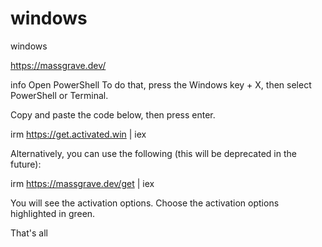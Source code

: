 # windows
windows


https://massgrave.dev/


info
Open PowerShell
To do that, press the Windows key + X, then select PowerShell or Terminal.

Copy and paste the code below, then press enter.

irm https://get.activated.win | iex

Alternatively, you can use the following (this will be deprecated in the future):

irm https://massgrave.dev/get | iex

You will see the activation options. Choose the activation options highlighted in green.

That's all
